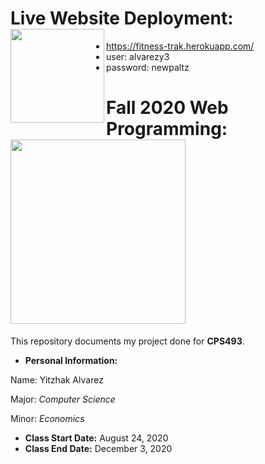 # Live Website Deployment: <a href="https://fitness-trak.herokuapp.com/"><image align="left" width="150" height="150" src="https://github.com/yitzhakalvarez/FitnessTracker/blob/master/client/src/assets/weight.png"></a>
- https://fitness-trak.herokuapp.com/
- user: alvarezy3
- password: newpaltz

# Fall 2020 Web Programming: <a href="https://github.com/yitzhakalvarez/FitnessTracker"><img align="center" width="280" height="295" src="https://www.newpaltz.edu/media/identity/logos/newpaltzlogo.jpg"></a>

This repository documents my project done for **CPS493**.
- **Personal Information:**

Name: Yitzhak Alvarez

Major: *Computer Science*

Minor: *Economics*
- **Class Start Date:** August 24, 2020
- **Class End Date:** December 3, 2020
